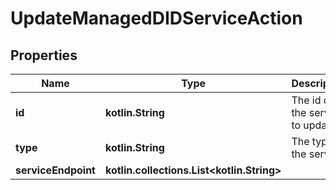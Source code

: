 
# UpdateManagedDIDServiceAction

## Properties
Name | Type | Description | Notes
------------ | ------------- | ------------- | -------------
**id** | **kotlin.String** | The id of the service to update | 
**type** | **kotlin.String** | The type of the service |  [optional]
**serviceEndpoint** | **kotlin.collections.List&lt;kotlin.String&gt;** |  |  [optional]



